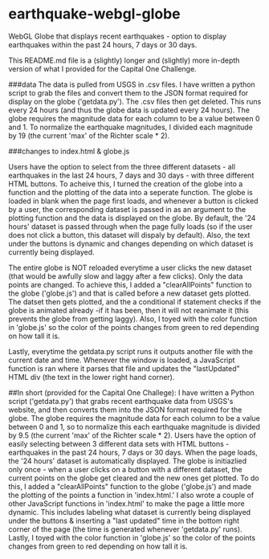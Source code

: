 # earthquake-webgl-globe
WebGL Globe that displays recent earthquakes - option to display earthquakes within the past 24 hours, 7 days or 30 days.

This README.md file is a (slightly) longer and (slightly) more in-depth version of what I provided for the Capital One Challenge. 

###data
The data is pulled from USGS in .csv files. I have written a python script to grab the files and convert them to the JSON format required for display on the globe ('getdata.py'). The .csv files then get deleted. This runs every 24 hours (and thus the globe data is updated every 24 hours). The globe requires the magnitude data for each column to be a value between 0 and 1. To normalize the earthquake magnitudes, I divided each magnitude by 19 (the current 'max' of the Richter scale * 2).



###changes to index.html & globe.js

Users have the option to select from the three different datasets - all earthquakes in the last 24 hours, 7 days and 30 days - with three different HTML buttons. To acheive this, I turned the creation of the globe into a function and the plotting of the data into a seperate function. The globe is loaded in blank when the page first loads, and whenever a button is clicked by a user, the corresponding dataset is passed in as an argument to the plotting function and the data is displayed on the globe. By default, the '24 hours' dataset is passed through when the page fully loads (so if the user does not click a button, this dataset will dispaly by default). Also, the text under the buttons is dynamic and changes depending on which dataset is currently being displayed.

The entire globe is NOT reloaded everytime a user clicks the new dataset (that would be awfully slow and laggy after a few clicks). Only the data points are changed. To achieve this, I added a "clearAllPoints" function to the globe ('globe.js') and that is called before a new dataset gets plotted. The datset then gets plotted, and the a conditional if statement checks if the globe is animated already -if it has been, then it will not reanimate it (this prevents the globe from getting laggy). Also, I toyed with the color function in 'globe.js' so the color of the points changes from green to red depending on how tall it is.

Lastly, everytime the getdata.py script runs it outputs another file with the current date and time. Whenever the window is loaded, a JavaScript function is ran where it parses that file and updates the "lastUpdated" HTML div (the text in the lower right hand corner).

##In short (provided for the Capital One Challege):
  I have written a Python script ('getdata.py') that  grabs recent earthquake data from USGS's website, and then converts them into the JSON format required for the globe. The globe requires the magnitude data for each column to be a value between 0 and 1, so to normalize this each earthquake magnitude is divided by 9.5 (the current 'max' of the Richter scale * 2). Users have the option of easily selecting between 3 different data sets with HTML buttons - earthquakes in the past 24 hours, 7 days or 30 days. When the page loads, the '24 hours' dataset is automatically displayed. The globe is initiazlied only once - when a user clicks on a button with a different dataset, the current points on the globe get cleared and the new ones get plotted. To do this, I added a "clearAllPoints" function to the globe ('globe.js') and made the plotting of the points a function in 'index.html.'  I also wrote a couple of other JavaScript functions in 'index.html' to make the page a little more dynamic. This includes labeling what dataset is currently being displayed under the buttons & inserting a "last updated" time in the bottom right corner of the page (the time is generated whenever 'getdata.py' runs). Lastly, I toyed with the color function in 'globe.js' so the color of the points changes from green to red depending on how tall it is.
  
